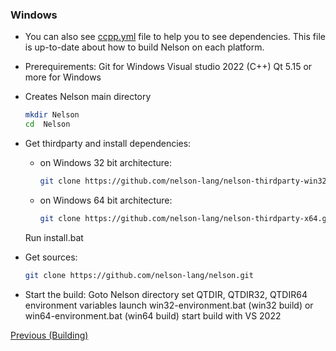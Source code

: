 ### Windows

- You can also see [ccpp.yml](https://github.com/nelson-lang/nelson/blob/master/.github/workflows/ccpp.yml) file to help you to see dependencies. This file is up-to-date about how to build Nelson on each platform.

- Prerequirements:
  Git for Windows
  Visual studio 2022 (C++)
  Qt 5.15 or more for Windows

- Creates Nelson main directory
  ```bash
  mkdir Nelson
  cd  Nelson
  ```
- Get thirdparty and install dependencies:
  - on Windows 32 bit architecture:
    ```bash
    git clone https://github.com/nelson-lang/nelson-thirdparty-win32.git
    ```
  - on Windows 64 bit architecture:
    ```bash
    git clone https://github.com/nelson-lang/nelson-thirdparty-x64.git
    ```
  Run install.bat

- Get sources:
  ```bash
  git clone https://github.com/nelson-lang/nelson.git
  ```
- Start the build:
  Goto Nelson directory
  set QTDIR, QTDIR32, QTDIR64 environment variables
  launch win32-environment.bat (win32 build) or win64-environment.bat (win64 build)
  start build with VS 2022

[Previous (Building)](BUILDING.md)
